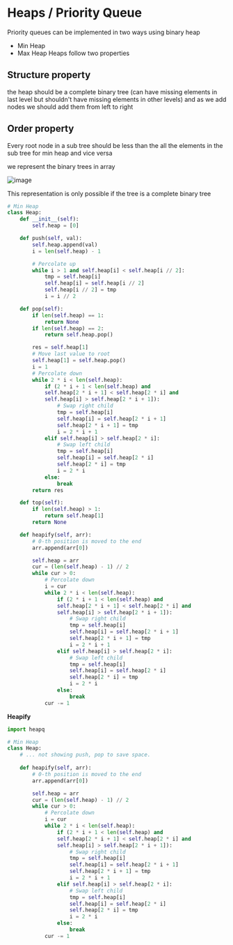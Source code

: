 # Heaps / Priority Queue
Priority queues can be implemented in two ways using binary heap
- Min Heap 
- Max Heap
Heaps follow two properties
## Structure property
the heap should be a complete binary tree (can have missing elements in last level but shouldn't have missing elements in other levels) and as we add nodes we should add them from left to right
## Order property
Every root node in a sub tree should be less than the all the elements in the sub tree for min heap and vice versa

we represent the binary trees in array

![image](https://user-images.githubusercontent.com/130353146/235741268-8238a72b-217d-4e93-904b-0923dbf94e95.png)

This representation is only possible if the tree is a complete binary tree

```python
# Min Heap
class Heap:
    def __init__(self):
        self.heap = [0]

    def push(self, val):
        self.heap.append(val)
        i = len(self.heap) - 1

        # Percolate up
        while i > 1 and self.heap[i] < self.heap[i // 2]:
            tmp = self.heap[i]
            self.heap[i] = self.heap[i // 2]
            self.heap[i // 2] = tmp
            i = i // 2

    def pop(self):
        if len(self.heap) == 1:
            return None
        if len(self.heap) == 2:
            return self.heap.pop()

        res = self.heap[1]   
        # Move last value to root
        self.heap[1] = self.heap.pop()
        i = 1
        # Percolate down
        while 2 * i < len(self.heap):
            if (2 * i + 1 < len(self.heap) and 
            self.heap[2 * i + 1] < self.heap[2 * i] and 
            self.heap[i] > self.heap[2 * i + 1]):
                # Swap right child
                tmp = self.heap[i]
                self.heap[i] = self.heap[2 * i + 1]
                self.heap[2 * i + 1] = tmp
                i = 2 * i + 1
            elif self.heap[i] > self.heap[2 * i]:
                # Swap left child
                tmp = self.heap[i]
                self.heap[i] = self.heap[2 * i]
                self.heap[2 * i] = tmp
                i = 2 * i
            else:
                break
        return res

    def top(self):
        if len(self.heap) > 1:
            return self.heap[1]
        return None

    def heapify(self, arr):
        # 0-th position is moved to the end
        arr.append(arr[0])

        self.heap = arr
        cur = (len(self.heap) - 1) // 2
        while cur > 0:
            # Percolate down
            i = cur
            while 2 * i < len(self.heap):
                if (2 * i + 1 < len(self.heap) and 
                self.heap[2 * i + 1] < self.heap[2 * i] and 
                self.heap[i] > self.heap[2 * i + 1]):
                    # Swap right child
                    tmp = self.heap[i]
                    self.heap[i] = self.heap[2 * i + 1]
                    self.heap[2 * i + 1] = tmp
                    i = 2 * i + 1
                elif self.heap[i] > self.heap[2 * i]:
                    # Swap left child
                    tmp = self.heap[i]
                    self.heap[i] = self.heap[2 * i]
                    self.heap[2 * i] = tmp
                    i = 2 * i
                else:
                    break
            cur -= 1
```
**Heapify**
```python
import heapq

# Min Heap
class Heap:
    # ... not showing push, pop to save space.
    
    def heapify(self, arr):
        # 0-th position is moved to the end
        arr.append(arr[0])

        self.heap = arr
        cur = (len(self.heap) - 1) // 2
        while cur > 0:
            # Percolate down
            i = cur
            while 2 * i < len(self.heap):
                if (2 * i + 1 < len(self.heap) and 
                self.heap[2 * i + 1] < self.heap[2 * i] and 
                self.heap[i] > self.heap[2 * i + 1]):
                    # Swap right child
                    tmp = self.heap[i]
                    self.heap[i] = self.heap[2 * i + 1]
                    self.heap[2 * i + 1] = tmp
                    i = 2 * i + 1
                elif self.heap[i] > self.heap[2 * i]:
                    # Swap left child
                    tmp = self.heap[i]
                    self.heap[i] = self.heap[2 * i]
                    self.heap[2 * i] = tmp
                    i = 2 * i
                else:
                    break
            cur -= 1
```
